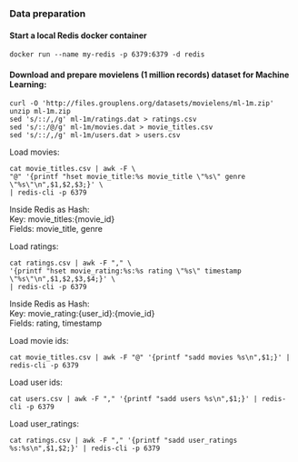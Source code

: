 ### Data preparation

#### Start a local Redis docker container
```
docker run --name my-redis -p 6379:6379 -d redis
```
  
#### Download and prepare movielens (1 million records) dataset for Machine Learning:
```
curl -O 'http://files.grouplens.org/datasets/movielens/ml-1m.zip'
unzip ml-1m.zip
sed 's/::/,/g' ml-1m/ratings.dat > ratings.csv
sed 's/::/@/g' ml-1m/movies.dat > movie_titles.csv
sed 's/::/,/g' ml-1m/users.dat > users.csv
```

Load movies: 
``` 
cat movie_titles.csv | awk -F \
"@" '{printf "hset movie_title:%s movie_title \"%s\" genre \"%s\"\n",$1,$2,$3;}' \
| redis-cli -p 6379
```
Inside Redis as Hash:   
Key: movie_titles:{movie_id}  
Fields: movie_title, genre

Load ratings:  
```
cat ratings.csv | awk -F "," \
'{printf "hset movie_rating:%s:%s rating \"%s\" timestamp \"%s\"\n",$1,$2,$3,$4;}' \
| redis-cli -p 6379
```

Inside Redis as Hash:  
Key: movie_rating:{user_id}:{movie_id}  
Fields: rating, timestamp  
    
Load movie ids:
```
cat movie_titles.csv | awk -F "@" '{printf "sadd movies %s\n",$1;}' | redis-cli -p 6379
```
  
Load user ids:
```
cat users.csv | awk -F "," '{printf "sadd users %s\n",$1;}' | redis-cli -p 6379
```
    
Load user_ratings:
```
cat ratings.csv | awk -F "," '{printf "sadd user_ratings %s:%s\n",$1,$2;}' | redis-cli -p 6379
```
  

